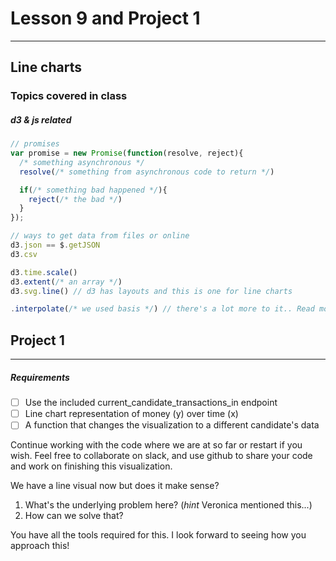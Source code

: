 # Lesson 9 and Project 1
---

## Line charts

### Topics covered in class

##### d3 & js related
```js
// promises
var promise = new Promise(function(resolve, reject){
  /* something asynchronous */
  resolve(/* something from asynchronous code to return */)

  if(/* something bad happened */){
    reject(/* the bad */)
  }
});

// ways to get data from files or online
d3.json == $.getJSON
d3.csv

d3.time.scale()
d3.extent(/* an array */)
d3.svg.line() // d3 has layouts and this is one for line charts

.interpolate(/* we used basis */) // there's a lot more to it.. Read more at https://github.com/d3/d3-interpolate

```
## Project 1
---

##### Requirements
* [ ] Use the included current_candidate_transactions_in endpoint
* [ ] Line chart representation of money (y) over time (x)
* [ ] A function that changes the visualization to a different candidate's data

Continue working with the code where we are at so far or restart if you wish. Feel free to collaborate on slack, and use github to share your code and work on finishing this visualization.

We have a line visual now but does it make sense?

1. What's the underlying problem here? (*hint* Veronica mentioned this...)
2. How can we solve that?

You have all the tools required for this. I look forward to seeing how you approach this!
